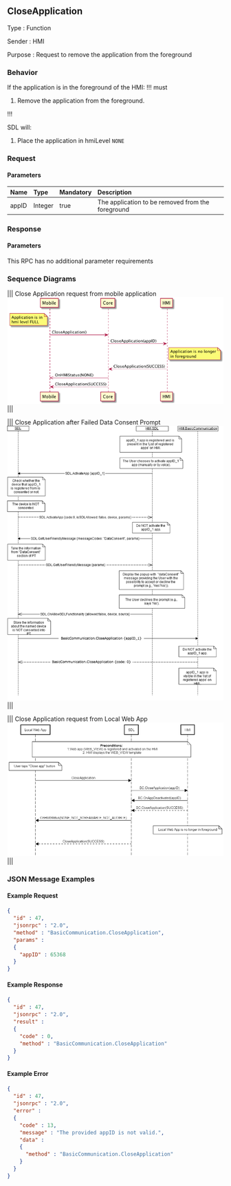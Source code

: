 ## CloseApplication

Type
: Function

Sender
: HMI

Purpose
: Request to remove the application from the foreground

### Behavior

If the application is in the foreground of the HMI:
!!! must

  1. Remove the application from the foreground.

!!!

SDL will:

1. Place the application in hmiLevel `NONE`

### Request

#### Parameters

|Name|Type|Mandatory|Description|
|:---|:---|:--------|:---------|
|appID|Integer|true|The application to be removed from the foreground|

### Response

#### Parameters

This RPC has no additional parameter requirements

### Sequence Diagrams

|||
Close Application request from mobile application
![Close Application request from Mobile](./assets/CloseApplicationFromMobile.png)
|||

|||
Close Application after Failed Data Consent Prompt
![Close Application Failed Data](./assets/CloseApplicationFailedData.png)
|||

|||
Close Application request from Local Web App  
![Close Application Local Web App](./assets/CloseApplicationLocalWebApp.png)
|||

### JSON Message Examples

#### Example Request

```json
{
  "id" : 47,
  "jsonrpc" : "2.0",
  "method" : "BasicCommunication.CloseApplication",
  "params" :
  {
    "appID" : 65368
  }
}
```

#### Example Response

```json
{
  "id" : 47,
  "jsonrpc" : "2.0",
  "result" :
  {
    "code" : 0,
    "method" : "BasicCommunication.CloseApplication"
  }
}
```

#### Example Error

```json
{
  "id" : 47,
  "jsonrpc" : "2.0",
  "error" :
  {
    "code" : 13,
    "message" : "The provided appID is not valid.",
    "data" :
    {
      "method" : "BasicCommunication.CloseApplication"
    }
  }
}
```
